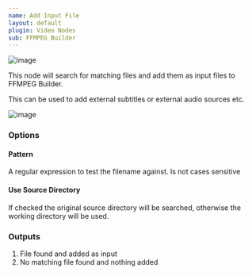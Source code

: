```yaml
---
name: Add Input File
layout: default
plugin: Video Nodes
sub: FFMPEG Builder
---
```


![image](https://user-images.githubusercontent.com/958400/167319454-034444a2-f731-4453-8d16-566448ae3dce.png)


This node will search for matching files and add them as input files to FFMPEG Builder.

This can be used to add external subtitles or external audio sources etc.

![image](https://user-images.githubusercontent.com/958400/167319433-322f61df-d201-4a89-b8e5-80ed753034a3.png)


### Options
#### Pattern
A regular expression to test the filename against.  Is not cases sensitive

#### Use Source Directory
If checked the original source directory will be searched, otherwise the working directory will be used.

### Outputs
1. File found and added as input
2. No matching file found and nothing added